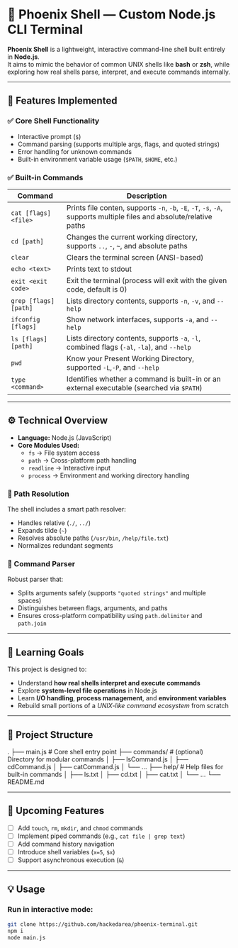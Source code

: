 # 🐚 Phoenix Shell — Custom Node.js CLI Terminal

**Phoenix Shell** is a lightweight, interactive command-line shell built entirely in **Node.js**.  
It aims to mimic the behavior of common UNIX shells like **bash** or **zsh**, while exploring how real shells parse, interpret, and execute commands internally.

---

## 🚀 Features Implemented

### ✅ Core Shell Functionality
- Interactive prompt (`$`)
- Command parsing (supports multiple args, flags, and quoted strings)
- Error handling for unknown commands
- Built-in environment variable usage (`$PATH`, `$HOME`, etc.)

### ✅ Built-in Commands
| Command | Description |
|----------|-------------|
| `cat [flags] <file>` | Prints file conten, supports `-n`, `-b`, `-E`, `-T`, `-s`, `-A`, supports multiple files and absolute/relative paths |
| `cd [path]` | Changes the current working directory, supports `..`, `-`, `~`, and absolute paths |
| `clear` | Clears the terminal screen (ANSI-based) |
| `echo <text>` | Prints text to stdout |
| `exit <exit code>` | Exit the terminal (process will exit with the given code, default is 0) |
| `grep [flags] [path]` | Lists directory contents, supports `-n`, `-v`, and `--help` |
| `ifconfig [flags]` | Show network interfaces, supports `-a`, and `--help` |
| `ls [flags] [path]` | Lists directory contents, supports `-a`, `-l`, combined flags (`-al`, `-la`), and `--help` |
| `pwd` | Know your Present Working Directory, supported `-L`,`-P`, and `--help` |
| `type <command>` | Identifies whether a command is built-in or an external executable (searched via `$PATH`) |

---

## ⚙️ Technical Overview

- **Language:** Node.js (JavaScript)
- **Core Modules Used:**
  - `fs` → File system access
  - `path` → Cross-platform path handling
  - `readline` → Interactive input
  - `process` → Environment and working directory handling

### 🧩 Path Resolution
The shell includes a smart path resolver:
- Handles relative (`./`, `../`)
- Expands tilde (`~`)
- Resolves absolute paths (`/usr/bin`, `/help/file.txt`)
- Normalizes redundant segments

### 🧩 Command Parser
Robust parser that:
- Splits arguments safely (supports `"quoted strings"` and multiple spaces)
- Distinguishes between flags, arguments, and paths
- Ensures cross-platform compatibility using `path.delimiter` and `path.join`

---

## 🧠 Learning Goals

This project is designed to:
- Understand **how real shells interpret and execute commands**
- Explore **system-level file operations** in Node.js
- Learn **I/O handling**, **process management**, and **environment variables**
- Rebuild small portions of a *UNIX-like command ecosystem* from scratch

---

## 🧩 Project Structure

.
├── main.js # Core shell entry point
├── commands/ # (optional) Directory for modular commands
│ ├── lsCommand.js
│ ├── cdCommand.js
│ ├── catCommand.js
│ └── ...
├── help/ # Help files for built-in commands
│ ├── ls.txt
│ ├── cd.txt
│ ├── cat.txt
│ └── ...
└── README.md

---

## 🧪 Upcoming Features
- [ ] Add `touch`, `rm`, `mkdir`, and `chmod` commands  
- [ ] Implement piped commands (e.g., `cat file | grep text`)  
- [ ] Add command history navigation
- [ ] Introduce shell variables (`x=5`, `$x`)
- [ ] Support asynchronous execution (`&`)

---

## 💡 Usage

### Run in interactive mode:
```bash
git clone https://github.com/hackedarea/phoenix-terminal.git
npm i
node main.js
